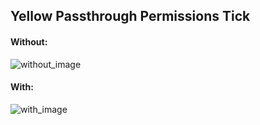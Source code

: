 ## Yellow Passthrough Permissions Tick

#### Without: 
![without_image](https://i.imgur.com/w6vc8Dg.png)

#### With: 
![with_image](https://i.imgur.com/V99waoL.png)
